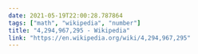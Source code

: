 ```yaml
---
date: 2021-05-19T22:00:28.787864
tags: ["math", "wikipedia", "number"]
title: "4,294,967,295 - Wikipedia"
link: "https://en.wikipedia.org/wiki/4,294,967,295"
---
```

